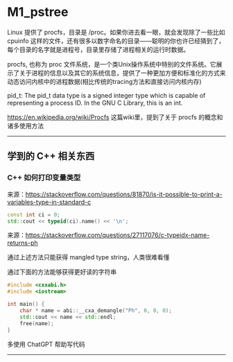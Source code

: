 # M1_pstree

Linux 提供了 procfs，目录是 /proc。如果你进去看一眼，就会发现除了一些比如 cpuinfo 这样的文件，还有很多以数字命名的目录——聪明的你也许已经猜到了，每个目录的名字就是进程号，目录里存储了进程相关的运行时数据。

procfs, 也称为 proc 文件系统，是一个类Unix操作系统中特别的文件系统。它展示了关于进程的信息以及其它的系统信息，提供了一种更加方便和标准化的方式来动态访问内核中的进程数据(相比传统的tracing方法和直接访问内核内存)

pid_t: The pid_t data type is a signed integer type which is capable of representing a process ID. In the GNU C Library, this is an int.

https://en.wikipedia.org/wiki/Procfs 这篇wiki里，提到了关于 procfs 的概念和诸多使用方法

---

## 学到的 C++ 相关东西

### C++ 如何打印变量类型

来源：https://stackoverflow.com/questions/81870/is-it-possible-to-print-a-variables-type-in-standard-c

```cpp
const int ci = 0;
std::cout << typeid(ci).name() << '\n';
```

来源：https://stackoverflow.com/questions/27117076/c-typeidx-name-returns-ph

通过上述方法只能获得 mangled type string，人类很难看懂

通过下面的方法能够获得更好读的字符串

```cpp
#include <cxxabi.h>
#include <iostream>

int main() {
    char * name = abi::__cxa_demangle("Ph", 0, 0, 0);
    std::cout << name << std::endl;
    free(name);
}
```

多使用 ChatGPT 帮助写代码

---


